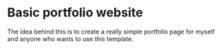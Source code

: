 # Basic portfolio website
The idea behind this is to create a really simple portfolio page for myself and anyone who wants to use this template.
